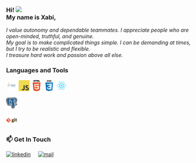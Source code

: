 ### Hi! <img src="https://github.com/rajput2107/rajput2107/blob/master/Assets/Hi.gif" width="29px">  </br> My name is Xabi, &nbsp;

<em>
I value autonomy and dependable teammates.  
I appreciate people who are open-minded, truthful, and genuine. </br> My goal is to make complicated things simple. I can be demanding at times, but I try to be realistic and flexible. </br>I treasure hard work and passion above all else.
</em>
<br/>


### Languages and Tools
<code><img height="30" src="https://raw.githubusercontent.com/github/explore/80688e429a7d4ef2fca1e82350fe8e3517d3494d/topics/java/java.png"></code>
<code><img height="30" src="https://raw.githubusercontent.com/github/explore/80688e429a7d4ef2fca1e82350fe8e3517d3494d/topics/javascript/javascript.png"></code>
<code><img height="30" src="https://raw.githubusercontent.com/github/explore/80688e429a7d4ef2fca1e82350fe8e3517d3494d/topics/html/html.png"></code>
<code><img height="30" src="https://raw.githubusercontent.com/github/explore/80688e429a7d4ef2fca1e82350fe8e3517d3494d/topics/css/css.png"></code>
<code><img height="30" src="https://raw.githubusercontent.com/github/explore/80688e429a7d4ef2fca1e82350fe8e3517d3494d/topics/react/react.png"></code>


<code><img height="30" src="https://raw.githubusercontent.com/github/explore/80688e429a7d4ef2fca1e82350fe8e3517d3494d/topics/postgresql/postgresql.png"></code>

<code><img height="30" src="https://raw.githubusercontent.com/github/explore/80688e429a7d4ef2fca1e82350fe8e3517d3494d/topics/git/git.png"></code>


### 📫 Get In Touch
<a href="https://www.linkedin.com/in/xabierjauregi/"><img src="https://www.vectorlogo.zone/logos/linkedin/linkedin-icon.svg" width="30px" alt="linkedin"></a>
&nbsp; &nbsp;
<a href="giamexak@gmail.com"><img src="https://www.vectorlogo.zone/logos/gmail/gmail-icon.svg" width="30px" alt="mail"></a> 
&nbsp; &nbsp;
